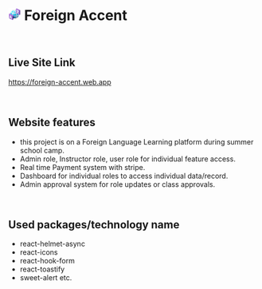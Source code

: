 # <img src="./src/assets/img/mainlogo.png" alt="alt" height="25px"> Foreign Accent

<br/>

## Live Site Link

https://foreign-accent.web.app

<br/>

## Website features

- this project is on a Foreign Language Learning platform during summer school camp.
- Admin role, Instructor role, user role for individual feature access.
- Real time Payment system with stripe.
- Dashboard for individual roles to access individual data/record.
- Admin approval system for role updates or class approvals.

<br/>

## Used packages/technology name

- react-helmet-async
- react-icons
- react-hook-form
- react-toastify
- sweet-alert etc.
